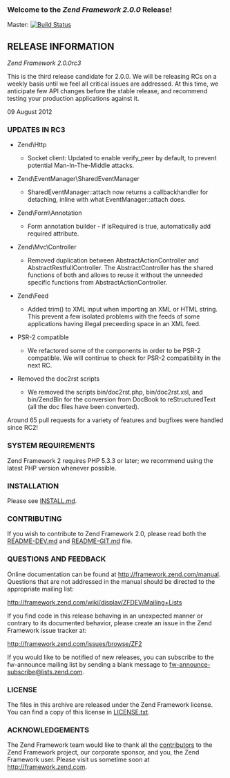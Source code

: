 ### Welcome to the *Zend Framework 2.0.0* Release!

Master: [![Build Status](https://secure.travis-ci.org/zendframework/zf2.png?branch=master)](http://travis-ci.org/zendframework/zf2)

## RELEASE INFORMATION

*Zend Framework 2.0.0rc3*

This is the third release candidate for 2.0.0. We will be releasing RCs
on a weekly basis until we feel all critical issues are addressed. At
this time, we anticipate few API changes before the stable release, and
recommend testing your production applications against it.

09 August 2012

### UPDATES IN RC3

- Zend\Http
  - Socket client: Updated to enable verify_peer by default, to prevent
    potential Man-In-The-Middle attacks.

- Zend\EventManager\SharedEventManager
  - SharedEventManager::attach now returns a callbackhandler for detaching,
    inline with what EventManager::attach does.

- Zend\Form\Annotation
  - Form annotation builder - if isRequired is true, automatically add required attribute.

- Zend\Mvc\Controller
  - Removed duplication between AbstractActionController and AbstractRestfullController.
    The AbstractController has the shared functions of both and allows to reuse it without the unneeded
    specific functions from AbstractActionController.

- Zend\Feed
  - Added trim() to XML input when importing an XML or HTML string. This prevent a few isolated problems
    with the feeds of some applications having illegal preceeding space in an XML feed.

- PSR-2 compatible
  - We refactored some of the components in order to be PSR-2 compatible. We will continue to check for
    PSR-2 compatibility in the next RC.

- Removed the doc2rst scripts
  - We removed the scripts bin/doc2rst.php, bin/doc2rst.xsl, and bin/ZendBin for the conversion from
    DocBook to reStructuredText (all the doc files have been converted).

Around 65 pull requests for a variety of features and bugfixes were handled
since RC2!

### SYSTEM REQUIREMENTS

Zend Framework 2 requires PHP 5.3.3 or later; we recommend using the
latest PHP version whenever possible.

### INSTALLATION

Please see [INSTALL.md](INSTALL.md).

### CONTRIBUTING

If you wish to contribute to Zend Framework 2.0, please read both the
[README-DEV.md](README-DEV.md) and [README-GIT.md](README-GIT.md) file.

### QUESTIONS AND FEEDBACK

Online documentation can be found at http://framework.zend.com/manual.
Questions that are not addressed in the manual should be directed to the
appropriate mailing list:

http://framework.zend.com/wiki/display/ZFDEV/Mailing+Lists

If you find code in this release behaving in an unexpected manner or
contrary to its documented behavior, please create an issue in the Zend
Framework issue tracker at:

http://framework.zend.com/issues/browse/ZF2

If you would like to be notified of new releases, you can subscribe to
the fw-announce mailing list by sending a blank message to
<fw-announce-subscribe@lists.zend.com>.

### LICENSE

The files in this archive are released under the Zend Framework license.
You can find a copy of this license in [LICENSE.txt](zf2/LICENSE.txt).

### ACKNOWLEDGEMENTS

The Zend Framework team would like to thank all the [contributors](https://github.com/zendframework/zf2/contributors) to the Zend
Framework project, our corporate sponsor, and you, the Zend Framework user.
Please visit us sometime soon at http://framework.zend.com.
